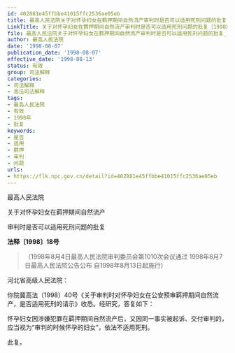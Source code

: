 ```yaml
---
id: 402881e45ffbbe41015ffc2536ae05eb
title: 最高人民法院关于对怀孕妇女在羁押期间自然流产审判时是否可以适用死刑问题的批复
LinkTitle: 关于对怀孕妇女在羁押期间自然流产审判时是否可以适用死刑问题的批复（1998）
file: 最高人民法院关于对怀孕妇女在羁押期间自然流产审判时是否可以适用死刑问题的批复_19980807_402881e45ffbbe41015ffc2536ae05eb.docx
author: 最高人民法院
date: '1998-08-07'
publication_date: '1998-08-07'
effective_date: '1998-08-13'
status: 有效
group: 司法解释
categories:
- 司法解释
- 高法司法解释
tags:
- 最高人民法院
- 有效
- 1998年
- 批复
keywords:
- 是否
- 适用
- 羁押
- 审判
- 问题
urls:
- https://flk.npc.gov.cn/detail?id=402881e45ffbbe41015ffc2536ae05eb
---
```


最高人民法院

关于对怀孕妇女在羁押期间自然流产

审判时是否可以适用死刑问题的批复

**法释〔1998〕18号**

> （1998年8月4日最高人民法院审判委员会第1010次会议通过 1998年8月7日最高人民法院公告公布 自1998年8月13日起施行）

河北省高级人民法院：

你院冀高法〔1998〕40号《关于审判时对怀孕妇女在公安预审羁押期间自然流产，是否适用死刑的请示》收悉。经研究，答复如下：

怀孕妇女因涉嫌犯罪在羁押期间自然流产后，又因同一事实被起诉、交付审判的，应当视为“审判的时候怀孕的妇女”，依法不适用死刑。

此复。
